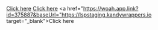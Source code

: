 <a href="https://internalcustomer.app.link/tEZLJ6zAMx?chatCode=953683baseUrl=https://lspstaging.kandywrappers.io/" target="_blank">Click here</a>
<a href="https://woah.app.link?id=123456&digest=asnasdlkjasdfasf" target="_blank">Click here</a>
<a href="https://woah.app.link?id=375887&baseUrl="https://lspstaging.kandywrappers.io target="_blank">Click here</a>
